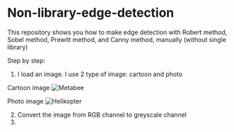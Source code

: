 # Non-library-edge-detection
This repository shows you how to make edge detection with Robert method, Sobel method, Prewitt method, and Canny method, manually (without single library)

Step by step:

1. I load an image. I use 2 type of image: cartoon and photo

Cartoon image
![Metabee](https://user-images.githubusercontent.com/92786679/141967419-41b9a933-248d-4792-becd-277676f5a6d2.jpg)

Photo image
![Helikopter](https://user-images.githubusercontent.com/92786679/141967439-7c07b79b-239a-4aa2-a38d-cd03b3e027e3.jpeg)

2. Convert the image from RGB channel to greyscale channel
3. 
